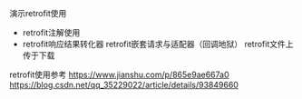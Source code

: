 演示retrofit使用

* retrofit注解使用
* retrofit响应结果转化器
retrofit嵌套请求与适配器（回调地狱）
retrofit文件上传于下载

retrofit使用参考
https://www.jianshu.com/p/865e9ae667a0
https://blog.csdn.net/qq_35229022/article/details/93849660
